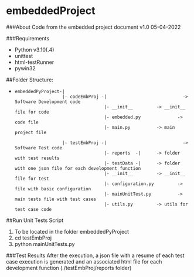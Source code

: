 # embeddedProject

###About
Code from the embedded project document v1.0 05-04-2022

###Requirements
- Python v3.10(.4)
- unittest
- html-testRunner
- pywin32

##Folder Structure:
*     embeddedPyProject-|
                        |- codeEmbProj -|                             -> Software Development code
                                        |- __init__			-> __init__ file for code
                                        |- embedded.py  	        -> code file
                                        |- main.py			-> main project file

                        |- testEmbProj -|                             -> Software Test code
                                        |- reports  -|		-> folder with test results
                                        |- testData -|		-> folder with one json file for each development function
                                        |- __init__			-> __init__ file for test
                                        |- configuration.py	        -> file with basic configuration
                                        |- mainUnitTest.py	        -> main tests file with test cases
                                        |- utils.py			-> utils for test case code				

##Run Unit Tests Script
1. To be located in the folder embeddedPyProject
2. cd testEmbProj
3. python mainUnitTests.py

###Test Results
After the execution, a json file with a resume of each test case execution is generated and
an associated html file for each development function (./testEmbProj/reports folder)
